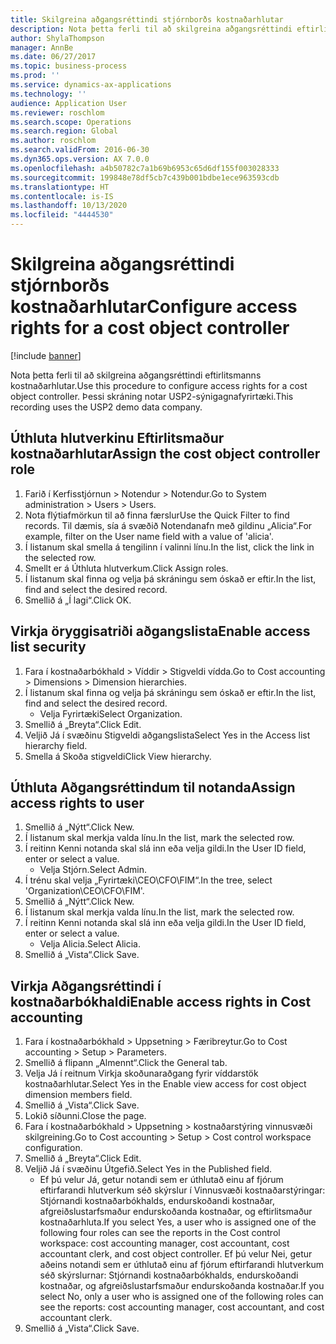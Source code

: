 ```yaml
---
title: Skilgreina aðgangsréttindi stjórnborðs kostnaðarhlutar
description: Nota þetta ferli til að skilgreina aðgangsréttindi eftirlitsmanns kostnaðarhlutar.
author: ShylaThompson
manager: AnnBe
ms.date: 06/27/2017
ms.topic: business-process
ms.prod: ''
ms.service: dynamics-ax-applications
ms.technology: ''
audience: Application User
ms.reviewer: roschlom
ms.search.scope: Operations
ms.search.region: Global
ms.author: roschlom
ms.search.validFrom: 2016-06-30
ms.dyn365.ops.version: AX 7.0.0
ms.openlocfilehash: a4b50782c7a1b69b6953c65d6df155f003028333
ms.sourcegitcommit: 199848e78df5cb7c439b001bdbe1ece963593cdb
ms.translationtype: HT
ms.contentlocale: is-IS
ms.lasthandoff: 10/13/2020
ms.locfileid: "4444530"
---
```

# <a name="configure-access-rights-for-a-cost-object-controller"></a><span data-ttu-id="3cb0b-103">Skilgreina aðgangsréttindi stjórnborðs kostnaðarhlutar</span><span class="sxs-lookup"><span data-stu-id="3cb0b-103">Configure access rights for a cost object controller</span></span>

[!include [banner](../../includes/banner.md)]

<span data-ttu-id="3cb0b-104">Nota þetta ferli til að skilgreina aðgangsréttindi eftirlitsmanns kostnaðarhlutar.</span><span class="sxs-lookup"><span data-stu-id="3cb0b-104">Use this procedure to configure access rights for a cost object controller.</span></span> <span data-ttu-id="3cb0b-105">Þessi skráning notar USP2-sýnigagnafyrirtæki.</span><span class="sxs-lookup"><span data-stu-id="3cb0b-105">This recording uses the USP2 demo data company.</span></span>


## <a name="assign-the-cost-object-controller-role"></a><span data-ttu-id="3cb0b-106">Úthluta hlutverkinu Eftirlitsmaður kostnaðarhlutar</span><span class="sxs-lookup"><span data-stu-id="3cb0b-106">Assign the cost object controller role</span></span>
1. <span data-ttu-id="3cb0b-107">Farið í Kerfisstjórnun > Notendur > Notendur.</span><span class="sxs-lookup"><span data-stu-id="3cb0b-107">Go to System administration > Users > Users.</span></span>
2. <span data-ttu-id="3cb0b-108">Nota flýtiafmörkun til að finna færslur</span><span class="sxs-lookup"><span data-stu-id="3cb0b-108">Use the Quick Filter to find records.</span></span> <span data-ttu-id="3cb0b-109">Til dæmis, sía á svæðið Notendanafn með gildinu „Alicia“.</span><span class="sxs-lookup"><span data-stu-id="3cb0b-109">For example, filter on the User name field with a value of 'alicia'.</span></span>
3. <span data-ttu-id="3cb0b-110">Í listanum skal smella á tengilinn í valinni línu.</span><span class="sxs-lookup"><span data-stu-id="3cb0b-110">In the list, click the link in the selected row.</span></span>
4. <span data-ttu-id="3cb0b-111">Smellt er á Úthluta hlutverkum.</span><span class="sxs-lookup"><span data-stu-id="3cb0b-111">Click Assign roles.</span></span>
5. <span data-ttu-id="3cb0b-112">Í listanum skal finna og velja þá skráningu sem óskað er eftir.</span><span class="sxs-lookup"><span data-stu-id="3cb0b-112">In the list, find and select the desired record.</span></span>
6. <span data-ttu-id="3cb0b-113">Smellið á „Í lagi“.</span><span class="sxs-lookup"><span data-stu-id="3cb0b-113">Click OK.</span></span>

## <a name="enable-access-list-security"></a><span data-ttu-id="3cb0b-114">Virkja öryggisatriði aðgangslista</span><span class="sxs-lookup"><span data-stu-id="3cb0b-114">Enable access list security</span></span>
1. <span data-ttu-id="3cb0b-115">Fara í kostnaðarbókhald > Víddir > Stigveldi vídda.</span><span class="sxs-lookup"><span data-stu-id="3cb0b-115">Go to Cost accounting > Dimensions > Dimension hierarchies.</span></span>
2. <span data-ttu-id="3cb0b-116">Í listanum skal finna og velja þá skráningu sem óskað er eftir.</span><span class="sxs-lookup"><span data-stu-id="3cb0b-116">In the list, find and select the desired record.</span></span>
    * <span data-ttu-id="3cb0b-117">Velja Fyrirtæki</span><span class="sxs-lookup"><span data-stu-id="3cb0b-117">Select Organization.</span></span>  
3. <span data-ttu-id="3cb0b-118">Smellið á „Breyta“.</span><span class="sxs-lookup"><span data-stu-id="3cb0b-118">Click Edit.</span></span>
4. <span data-ttu-id="3cb0b-119">Veljið Já í svæðinu Stigveldi aðgangslista</span><span class="sxs-lookup"><span data-stu-id="3cb0b-119">Select Yes in the Access list hierarchy field.</span></span>
5. <span data-ttu-id="3cb0b-120">Smella á Skoða stigveldi</span><span class="sxs-lookup"><span data-stu-id="3cb0b-120">Click View hierarchy.</span></span>

## <a name="assign-access-rights-to-user"></a><span data-ttu-id="3cb0b-121">Úthluta Aðgangsréttindum til notanda</span><span class="sxs-lookup"><span data-stu-id="3cb0b-121">Assign access rights to user</span></span>
1. <span data-ttu-id="3cb0b-122">Smellið á „Nýtt“.</span><span class="sxs-lookup"><span data-stu-id="3cb0b-122">Click New.</span></span>
2. <span data-ttu-id="3cb0b-123">Í listanum skal merkja valda línu.</span><span class="sxs-lookup"><span data-stu-id="3cb0b-123">In the list, mark the selected row.</span></span>
3. <span data-ttu-id="3cb0b-124">Í reitinn Kenni notanda skal slá inn eða velja gildi.</span><span class="sxs-lookup"><span data-stu-id="3cb0b-124">In the User ID field, enter or select a value.</span></span>
    * <span data-ttu-id="3cb0b-125">Velja Stjórn.</span><span class="sxs-lookup"><span data-stu-id="3cb0b-125">Select Admin.</span></span>  
4. <span data-ttu-id="3cb0b-126">Í trénu skal velja „Fyrirtæki\CEO\CFO\FIM“.</span><span class="sxs-lookup"><span data-stu-id="3cb0b-126">In the tree, select 'Organization\CEO\CFO\FIM'.</span></span>
5. <span data-ttu-id="3cb0b-127">Smellið á „Nýtt“.</span><span class="sxs-lookup"><span data-stu-id="3cb0b-127">Click New.</span></span>
6. <span data-ttu-id="3cb0b-128">Í listanum skal merkja valda línu.</span><span class="sxs-lookup"><span data-stu-id="3cb0b-128">In the list, mark the selected row.</span></span>
7. <span data-ttu-id="3cb0b-129">Í reitinn Kenni notanda skal slá inn eða velja gildi.</span><span class="sxs-lookup"><span data-stu-id="3cb0b-129">In the User ID field, enter or select a value.</span></span>
    * <span data-ttu-id="3cb0b-130">Velja Alicia.</span><span class="sxs-lookup"><span data-stu-id="3cb0b-130">Select Alicia.</span></span>  
8. <span data-ttu-id="3cb0b-131">Smellið á „Vista“.</span><span class="sxs-lookup"><span data-stu-id="3cb0b-131">Click Save.</span></span>

## <a name="enable-access-rights-in-cost-accounting"></a><span data-ttu-id="3cb0b-132">Virkja Aðgangsréttindi í kostnaðarbókhaldi</span><span class="sxs-lookup"><span data-stu-id="3cb0b-132">Enable access rights in Cost accounting</span></span>
1. <span data-ttu-id="3cb0b-133">Fara í kostnaðarbókhald > Uppsetning > Færibreytur.</span><span class="sxs-lookup"><span data-stu-id="3cb0b-133">Go to Cost accounting > Setup > Parameters.</span></span>
2. <span data-ttu-id="3cb0b-134">Smellið á flipann „Almennt“.</span><span class="sxs-lookup"><span data-stu-id="3cb0b-134">Click the General tab.</span></span>
3. <span data-ttu-id="3cb0b-135">Velja Já í reitnum Virkja skoðunaraðgang fyrir víddarstök kostnaðarhlutar.</span><span class="sxs-lookup"><span data-stu-id="3cb0b-135">Select Yes in the Enable view access for cost object dimension members field.</span></span>
4. <span data-ttu-id="3cb0b-136">Smellið á „Vista“.</span><span class="sxs-lookup"><span data-stu-id="3cb0b-136">Click Save.</span></span>
5. <span data-ttu-id="3cb0b-137">Lokið síðunni.</span><span class="sxs-lookup"><span data-stu-id="3cb0b-137">Close the page.</span></span>
6. <span data-ttu-id="3cb0b-138">Fara í kostnaðarbókhald > Uppsetning > kostnaðarstýring vinnusvæði skilgreining.</span><span class="sxs-lookup"><span data-stu-id="3cb0b-138">Go to Cost accounting > Setup > Cost control workspace configuration.</span></span>
7. <span data-ttu-id="3cb0b-139">Smellið á „Breyta“.</span><span class="sxs-lookup"><span data-stu-id="3cb0b-139">Click Edit.</span></span>
8. <span data-ttu-id="3cb0b-140">Veljið Já í svæðinu Útgefið.</span><span class="sxs-lookup"><span data-stu-id="3cb0b-140">Select Yes in the Published field.</span></span>
    * <span data-ttu-id="3cb0b-141">Ef þú velur Já, getur notandi sem er úthlutað einu af fjórum eftirfarandi hlutverkum séð skýrslur í Vinnusvæði kostnaðarstýringar: Stjórnandi kostnaðarbókhalds, endurskoðandi kostnaðar, afgreiðslustarfsmaður endurskoðanda kostnaðar, og eftirlitsmaður kostnaðarhluta.</span><span class="sxs-lookup"><span data-stu-id="3cb0b-141">If you select Yes, a user who is assigned one of the following four roles can see the reports in the Cost control workspace: cost accounting manager, cost accountant, cost accountant clerk, and cost object controller.</span></span> <span data-ttu-id="3cb0b-142">Ef þú velur Nei, getur aðeins notandi sem er úthlutað einu af fjórum eftirfarandi hlutverkum séð skýrslurnar: Stjórnandi kostnaðarbókhalds, endurskoðandi kostnaðar, og afgreiðslustarfsmaður endurskoðanda kostnaðar.</span><span class="sxs-lookup"><span data-stu-id="3cb0b-142">If you select No, only a user who is assigned one of the following roles can see the reports: cost accounting manager, cost accountant, and cost accountant clerk.</span></span>    
9. <span data-ttu-id="3cb0b-143">Smellið á „Vista“.</span><span class="sxs-lookup"><span data-stu-id="3cb0b-143">Click Save.</span></span>


